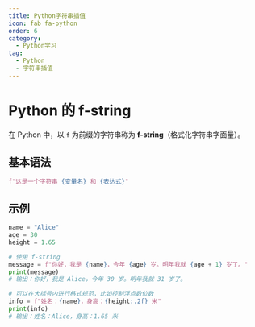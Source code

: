 ```yaml
---
title: Python字符串插值
icon: fab fa-python
order: 6
category:
  - Python学习
tag:
  - Python
  - 字符串插值
---
```


# Python 的 f-string

在 Python 中，以 `f` 为前缀的字符串称为 **f-string**（格式化字符串字面量）。

## 基本语法

```python
f"这是一个字符串 {变量名} 和 {表达式}"
```

## 示例

```python
name = "Alice"
age = 30
height = 1.65

# 使用 f-string
message = f"你好，我是 {name}，今年 {age} 岁。明年我就 {age + 1} 岁了。"
print(message)
# 输出：你好，我是 Alice，今年 30 岁。明年我就 31 岁了。

# 可以在大括号内进行格式规范，比如控制浮点数位数
info = f"姓名：{name}，身高：{height:.2f} 米"
print(info)
# 输出：姓名：Alice，身高：1.65 米
```